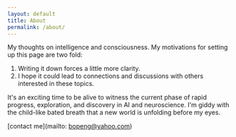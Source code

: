 ```yaml
---
layout: default
title: About
permalink: /about/
---
```


My thoughts on intelligence and consciousness. My motivations for setting up this page are two fold:
1. Writing it down forces a little more clarity.
2. I hope it could lead to connections and discussions with others interested in these topics. 

It's an exciting time to be alive to witness the current phase of rapid progress, exploration, and discovery in AI and neuroscience. I'm giddy with the child-like bated breath that a new world is unfolding before my eyes.

[contact me](mailto: bopeng@yahoo.com)
